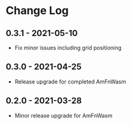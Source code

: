 # Change Log

## 0.3.1 - 2021-05-10

* Fix minor issues including grid positioning

[0.3.1]: https://github.com/ShiftLeftSoftware/amfn-wasm/releases/v0.3.1

## 0.3.0 - 2021-04-25

* Release upgrade for completed AmFnWasm

[0.3.0]: https://github.com/ShiftLeftSoftware/amfn-wasm/releases/v0.3.0

## 0.2.0 - 2021-03-28

* Minor release upgrade for AmFnWasm

[0.2.0]: https://github.com/ShiftLeftSoftware/amfn-wasm/releases/v0.2.0